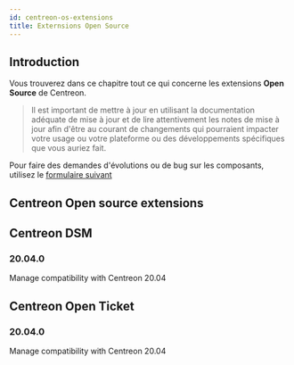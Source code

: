```yaml
---
id: centreon-os-extensions
title: Externsions Open Source
---
```


## Introduction

Vous trouverez dans ce chapitre tout ce qui concerne les extensions **Open Source** de Centreon.

> Il est important de mettre à jour en utilisant la documentation adéquate de mise à jour et 
> de lire attentivement les notes de mise à jour afin d'être au courant de changements qui pourraient 
> impacter votre usage ou votre plateforme ou des développements spécifiques que vous auriez 
> fait.

Pour faire des demandes d'évolutions ou de bug sur les composants, utilisez le [formulaire suivant](https://github.com/centreon/centreon/issues/new/choose)


## Centreon Open source extensions 

## Centreon DSM 

### 20.04.0

Manage compatibility with Centreon 20.04

## Centreon Open Ticket

### 20.04.0

Manage compatibility with Centreon 20.04

